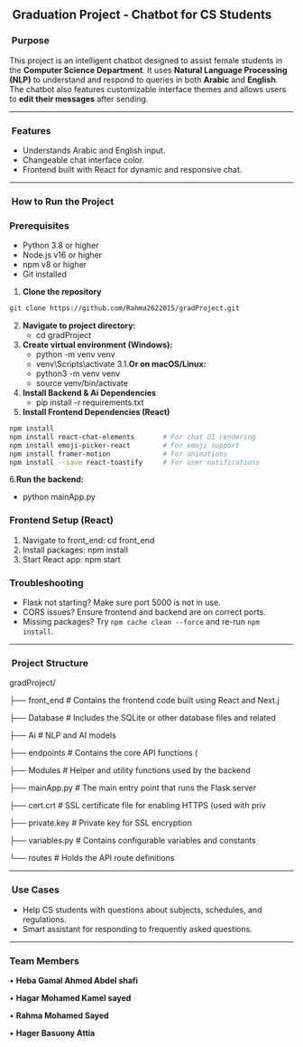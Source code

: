##  Graduation Project - Chatbot for CS Students

###  Purpose

This project is an intelligent chatbot designed to assist female students in the **Computer Science Department**. It uses **Natural Language Processing (NLP)** to understand and respond to queries in both **Arabic** and **English**. The chatbot also features customizable interface themes and allows users to **edit their messages** after sending.

---

###  Features

* Understands Arabic and English input.
* Changeable chat interface color.
* Frontend built with React for dynamic and responsive chat.

---

###  How to Run the Project

### Prerequisites
- Python 3.8 or higher
- Node.js v16 or higher
- npm v8 or higher
- Git installed
1. **Clone the repository**

```bash
git clone https://github.com/Rahma2622015/gradProject.git
```
2. **Navigate to project directory:**
    - cd gradProject
3. **Create virtual environment (Windows):**
   - python -m venv venv
   - venv\Scripts\activate
3.1.**Or on macOS/Linux:**
   - python3 -m venv venv
   - source venv/bin/activate
4. **Install Backend & Ai Dependencies**
    - pip install -r requirements.txt
5. **Install Frontend Dependencies (React)**

```bash
npm install
npm install react-chat-elements       # For chat UI rendering
npm install emoji-picker-react        # For emoji support
npm install framer-motion             # For animations
npm install --save react-toastify     # For user notifications
```
6.**Run the backend:**
  - python mainApp.py
  
### Frontend Setup (React)
1. Navigate to front_end:
  cd front_end
2. Install packages:
  npm install
3. Start React app:
  npm start

### Troubleshooting
- Flask not starting? Make sure port 5000 is not in use.
- CORS issues? Ensure frontend and backend are on correct ports.
- Missing packages? Try `npm cache clean --force` and re-run `npm install`.

---

###  Project Structure

gradProject/

├── front\_end	# Contains the frontend code built using React and Next.j

├── Database	# Includes the SQLite or other database files and related

├── Ai	# NLP and AI models

├── endpoints	# Contains the core API functions (

├── Modules	# Helper and utility functions used by the backend

├── mainApp.py # The main entry point that runs the Flask server

├── cert.crt	# SSL certificate file for enabling HTTPS (used with priv

├── private.key	# Private key for SSL encryption

├── variables.py	# Contains configurable variables and constants

└── routes	# Holds the API route definitions

---

###  Use Cases

* Help CS students with questions about subjects, schedules, and regulations.
* Smart assistant for responding to frequently asked questions.

---

### Team Members

• **Heba Gamal Ahmed Abdel shafi**

• **Hagar Mohamed Kamel sayed**

• **Rahma Mohamed Sayed**

• **Hager Basuony Attia**
